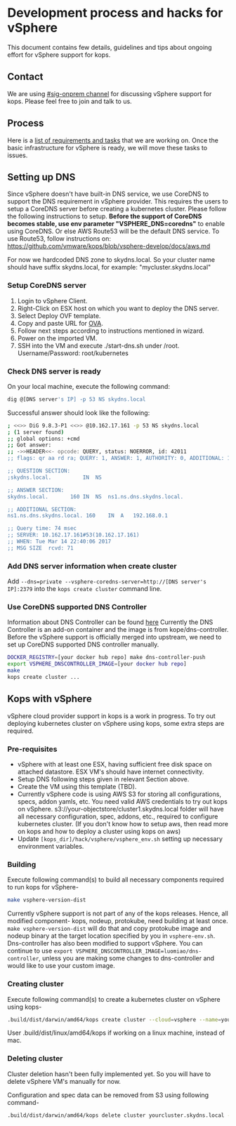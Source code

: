 # Development process and hacks for vSphere

This document contains few details, guidelines and tips about ongoing effort for vSphere support for kops.

## Contact
We are using [#sig-onprem channel](https://kubernetes.slack.com/messages/sig-onprem/) for discussing vSphere support for kops. Please feel free to join and talk to us.

## Process
Here is a [list of requirements and tasks](https://docs.google.com/document/d/10L7I98GuW7o7QuX_1QTouxC0t0aEO_68uHKNc7o4fXY/edit#heading=h.6wyer21z75n9 "Kops-vSphere specification") that we are working on. Once the basic infrastructure for vSphere is ready, we will move these tasks to issues.

## Setting up DNS
Since vSphere doesn't have built-in DNS service, we use CoreDNS to support the DNS requirement in vSphere provider. This requires the users to setup a CoreDNS server before creating a kubernetes cluster. Please follow the following instructions to setup.
**Before the support of CoreDNS becomes stable, use env parameter "VSPHERE_DNS=coredns"** to enable using CoreDNS. Or else AWS Route53 will be the default DNS service. To use Route53, follow instructions on: https://github.com/vmware/kops/blob/vsphere-develop/docs/aws.md

For now we hardcoded DNS zone to skydns.local. So your cluster name should have suffix skydns.local, for example: "mycluster.skydns.local"

### Setup CoreDNS server
1. Login to vSphere Client.
2. Right-Click on ESX host on which you want to deploy the DNS server.
3. Select Deploy OVF template.
4. Copy and paste URL for [OVA](https://storage.googleapis.com/kubernetes-anywhere-for-vsphere-cna-storage/coredns.ova).
5. Follow next steps according to instructions mentioned in wizard.
6. Power on the imported VM.
7. SSH into the VM and execute ./start-dns.sh under /root. Username/Password: root/kubernetes

### Check DNS server is ready
On your local machine, execute the following command:
```bash
dig @[DNS server's IP] -p 53 NS skydns.local
```

Successful answer should look like the following:
```bash
; <<>> DiG 9.8.3-P1 <<>> @10.162.17.161 -p 53 NS skydns.local
; (1 server found)
;; global options: +cmd
;; Got answer:
;; ->>HEADER<<- opcode: QUERY, status: NOERROR, id: 42011
;; flags: qr aa rd ra; QUERY: 1, ANSWER: 1, AUTHORITY: 0, ADDITIONAL: 1

;; QUESTION SECTION:
;skydns.local.			IN	NS

;; ANSWER SECTION:
skydns.local.		160	IN	NS	ns1.ns.dns.skydns.local.

;; ADDITIONAL SECTION:
ns1.ns.dns.skydns.local. 160	IN	A	192.168.0.1

;; Query time: 74 msec
;; SERVER: 10.162.17.161#53(10.162.17.161)
;; WHEN: Tue Mar 14 22:40:06 2017
;; MSG SIZE  rcvd: 71
```

### Add DNS server information when create cluster
Add ```--dns=private --vsphere-coredns-server=http://[DNS server's IP]:2379``` into the ```kops create cluster``` command line.

### Use CoreDNS supported DNS Controller
Information about DNS Controller can be found [here](https://github.com/kubernetes/kops/blob/master/dns-controller/README.md)
Currently the DNS Controller is an add-on container and the image is from kope/dns-controller.
Before the vSphere support is officially merged into upstream, we need to set up CoreDNS supported DNS controller manually.
```bash
DOCKER_REGISTRY=[your docker hub repo] make dns-controller-push
export VSPHERE_DNSCONTROLLER_IMAGE=[your docker hub repo]
make
kops create cluster ...
```

## Kops with vSphere
vSphere cloud provider support in kops is a work in progress. To try out deploying kubernetes cluster on vSphere using kops, some extra steps are required.

### Pre-requisites
+ vSphere with at least one ESX, having sufficient free disk space on attached datastore. ESX VM's should have internet connectivity.
+ Setup DNS following steps given in relevant Section above.
+ Create the VM using this template (TBD).
+ Currently vSphere code is using AWS S3 for storing all configurations, specs, addon yamls, etc. You need valid AWS credentials to try out kops on vSphere. s3://your-objectstore/cluster1.skydns.local folder will have all necessary configuration, spec, addons, etc., required to configure kubernetes cluster. (If you don't know how to setup aws, then read more on kops and how to deploy a cluster using kops on aws)
+ Update ```[kops_dir]/hack/vsphere/vsphere_env.sh``` setting up necessary environment variables.

### Building
Execute following command(s) to build all necessary components required to run kops for vSphere-

```bash
make vsphere-version-dist
```

Currently vSphere support is not part of any of the kops releases. Hence, all modified component- kops, nodeup, protokube, need building at least once. ```make vsphere-version-dist``` will do that and copy protokube image and nodeup binary at the target location specified by you in ```vsphere-env.sh```. Dns-controller has also been modified to support vSphere. You can continue to use ```export VSPHERE_DNSCONTROLLER_IMAGE=luomiao/dns-controller```, unless you are making some changes to dns-controller and would like to use your custom image.

### Creating cluster
Execute following command(s) to create a kubernetes cluster on vSphere using kops-

```bash
.build/dist/darwin/amd64/kops create cluster --cloud=vsphere --name=yourcluster.skydns.local --zones=us-west-2a --vsphere-server=<vsphere-server-ip> --vsphere-datacenter=<datacenter-name> --vsphere-resource-pool=<cluster-name> --vsphere-datastore=<datastore-name> --dns=private --vsphere-coredns-server=http://<dns-server-ip>:2379  --dns-zone=skydns.local --image=<template-vm-name> --yes
```

User .build/dist/linux/amd64/kops if working on a linux machine, instead of mac.

### Deleting cluster
Cluster deletion hasn't been fully implemented yet. So you will have to delete vSphere VM's manually for now.

Configuration and spec data can be removed from S3 using following command-
```bash
.build/dist/darwin/amd64/kops delete cluster yourcluster.skydns.local --yes
```
